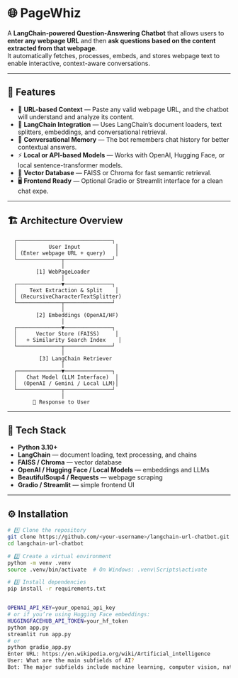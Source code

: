 # 🌐 PageWhiz

A **LangChain-powered Question-Answering Chatbot** that allows users to **enter any webpage URL** and then **ask questions based on the content extracted from that webpage**.  
It automatically fetches, processes, embeds, and stores webpage text to enable interactive, context-aware conversations.

---

## 🚀 Features

- 🔗 **URL-based Context** — Paste any valid webpage URL, and the chatbot will understand and analyze its content.  
- 🧠 **LangChain Integration** — Uses LangChain’s document loaders, text splitters, embeddings, and conversational retrieval.  
- 💬 **Conversational Memory** — The bot remembers chat history for better contextual answers.  
- ⚡ **Local or API-based Models** — Works with OpenAI, Hugging Face, or local sentence-transformer models.  
- 🧱 **Vector Database** — FAISS or Chroma for fast semantic retrieval.  
- 🖥️ **Frontend Ready** — Optional Gradio or Streamlit interface for a clean chat expe.

---

## 🏗️ Architecture Overview
      ┌──────────────────────────────┐
      │          User Input           │
      │ (Enter webpage URL + query)   │
      └──────────────┬───────────────┘
                     │
             [1] WebPageLoader
                     │
      ┌──────────────▼───────────────┐
      │    Text Extraction & Split    │
      │ (RecursiveCharacterTextSplitter)
      └──────────────┬───────────────┘
                     │
             [2] Embeddings (OpenAI/HF)
                     │
      ┌──────────────▼───────────────┐
      │      Vector Store (FAISS)     │
      │   + Similarity Search Index    │
      └──────────────┬───────────────┘
                     │
              [3] LangChain Retriever
                     │
      ┌──────────────▼───────────────┐
      │   Chat Model (LLM Interface)  │
      │  (OpenAI / Gemini / Local LLM)│
      └──────────────┬───────────────┘
                     │
            💬 Response to User

---

## 🧩 Tech Stack

- **Python 3.10+**
- **LangChain** — document loading, text processing, and chains  
- **FAISS / Chroma** — vector database  
- **OpenAI / Hugging Face / Local Models** — embeddings and LLMs  
- **BeautifulSoup4 / Requests** — webpage scraping  
- **Gradio / Streamlit** — simple frontend UI  

---

## ⚙️ Installation

```bash
# 1️⃣ Clone the repository
git clone https://github.com/<your-username>/langchain-url-chatbot.git
cd langchain-url-chatbot

# 2️⃣ Create a virtual environment
python -m venv .venv
source .venv/bin/activate  # On Windows: .venv\Scripts\activate

# 3️⃣ Install dependencies
pip install -r requirements.txt


OPENAI_API_KEY=your_openai_api_key
# or if you’re using Hugging Face embeddings:
HUGGINGFACEHUB_API_TOKEN=your_hf_token
python app.py
streamlit run app.py
# or
python gradio_app.py
Enter URL: https://en.wikipedia.org/wiki/Artificial_intelligence
User: What are the main subfields of AI?
Bot: The major subfields include machine learning, computer vision, natural language processing, robotics, and expert systems.

